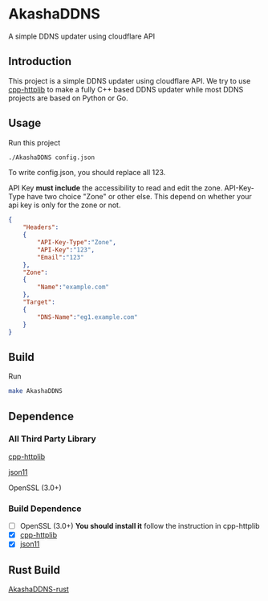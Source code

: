 # AkashaDDNS
A simple DDNS updater using cloudflare API

## Introduction

This project is a simple DDNS updater using cloudflare API. We try to use [cpp-httplib](https://github.com/yhirose/cpp-httplib) to make a fully C++ based DDNS updater while most DDNS projects are based on Python or Go.

## Usage

Run this project

```bash
./AkashaDDNS config.json
```


To write config.json, you should replace all 123.

API Key **must include** the accessibility to read and edit the zone. API-Key-Type have two choice "Zone" or other else. This depend on whether your api key is only for the zone or not.

```json
{
    "Headers":
    {
        "API-Key-Type":"Zone",
        "API-Key":"123",
        "Email":"123"
    },
    "Zone":
    {
        "Name":"example.com"
    },
    "Target":
    {
        "DNS-Name":"eg1.example.com"
    }
}
```

## Build

Run

```bash
make AkashaDDNS
```

## Dependence

### All Third Party Library

[cpp-httplib](https://github.com/yhirose/cpp-httplib)

[json11](https://github.com/dropbox/json11)

OpenSSL (3.0+)

### Build Dependence

- [ ] OpenSSL (3.0+) **You should install it** follow the instruction in cpp-httplib
- [x] [cpp-httplib](https://github.com/yhirose/cpp-httplib)
- [x] [json11](https://github.com/dropbox/json11)

## Rust Build

[AkashaDDNS-rust](/rust/README.md)
